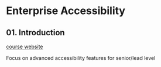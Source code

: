 # Enterprise Accessibility

## 01. Introduction

[course website](https://enterprise-accessibility.vercel.app/)

Focus on advanced accessibility features for senior/lead level

